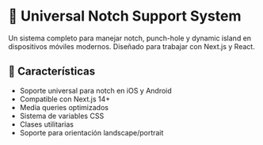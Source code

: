 # 📱 Universal Notch Support System

Un sistema completo para manejar notch, punch-hole y dynamic island en dispositivos móviles modernos. Diseñado para trabajar con Next.js y React.

## 🚀 Características

- Soporte universal para notch en iOS y Android
- Compatible con Next.js 14+
- Media queries optimizados
- Sistema de variables CSS
- Clases utilitarias
- Soporte para orientación landscape/portrait
